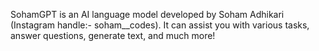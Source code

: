 SohamGPT is an AI language model developed by Soham Adhikari (Instagram handle:- soham__codes). It can assist you with various tasks, answer questions, generate text, and much more!
